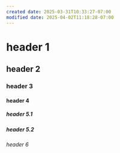 ```yaml
---
created date: 2025-03-31T10:33:27-07:00
modified date: 2025-04-02T11:18:28-07:00
---
```

# header 1
## header 2
### header 3
#### header 4
##### header 5.1
##### header 5.2
###### header 6
